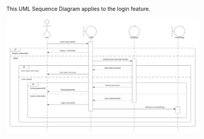 This UML Sequence Diagram applies to the login feature.

![image](uploads/1f3d117b09982d1d374dd1667f65d4bd/image.png)